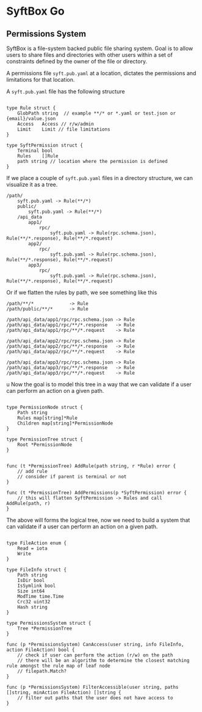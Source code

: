 # SyftBox Go


## Permissions System

SyftBox is a file-system backed public file sharing system.
Goal is to allow users to share files and directories with other users within a set of constraints defined by the owner of the file or directory.

A permissions file `syft.pub.yaml` at a location, dictates the permissions and limitations for that location.

A `syft.pub.yaml` file has the following structure

```golang

type Rule struct {
	GlobPath string  // example **/* or *.yaml or test.json or {email}/value.json
	Access   Access // r/w/admin
	Limit    Limit // file limitations
}

type SyftPermission struct {
	Terminal bool   
	Rules    []Rule 
	path string // location where the permission is defined
}
```

If we place a couple of `syft.pub.yaml` files in a directory structure, we can visualize it as a tree.

    /path/
        syft.pub.yaml -> Rule(**/*)
        public/
            syft.pub.yaml -> Rule(**/*)
        /api_data
            app1/
                rpc/
                    syft.pub.yaml -> Rule(rpc.schema.json), Rule(**/*.response), Rule(**/*.request)
            app2/
                rpc/
                    syft.pub.yaml -> Rule(rpc.schema.json), Rule(**/*.response), Rule(**/*.request)
            app3/
                rpc/
                    syft.pub.yaml -> Rule(rpc.schema.json), Rule(**/*.response), Rule(**/*.request)

Or if we flatten the rules by path, we see something like this

    /path/**/*             -> Rule
    /path/public/**/*      -> Rule

    /path/api_data/app1/rpc/rpc.schema.json -> Rule
    /path/api_data/app1/rpc/**/*.response   -> Rule
    /path/api_data/app1/rpc/**/*.request    -> Rule

    /path/api_data/app2/rpc/rpc.schema.json -> Rule
    /path/api_data/app2/rpc/**/*.response   -> Rule
    /path/api_data/app2/rpc/**/*.request    -> Rule

    /path/api_data/app3/rpc/rpc.schema.json -> Rule
    /path/api_data/app3/rpc/**/*.response   -> Rule
    /path/api_data/app3/rpc/**/*.request    -> Rule

u
Now the goal is to model this tree in a way that we can validate if a user can perform an action on a given path.

```golang

type PermissionNode struct {
    Path string
    Rules map[string]*Rule
    Children map[string]*PermissionNode
}

type PermissionTree struct {
    Root *PermissionNode
}


func (t *PermissionTree) AddRule(path string, r *Rule) error {
    // add rule
    // consider if parent is terminal or not
}

func (t *PermissionTree) AddPermissions(p *SyftPermission) error {
    // this will flatten SyftPermission -> Rules and call AddRule(path, r)
}

```

The above will forms the logical tree, now we need to build a system that can validate if a user can perform an action on a given path.

```golang

type FileAction enum {
    Read = iota
    Write
}

type FileInfo struct {
    Path string
    IsDir bool
    IsSymlink bool
    Size int64
    ModTime time.Time
    Crc32 uint32
    Hash string
}

type PermissionsSystem struct {
    Tree *PermissionTree
}

func (p *PermissionsSystem) CanAccess(user string, info FileInfo, action FileAction) bool {
    // check if user can perform the action (r/w) on the path
    // there will be an algorithm to determine the closest matching rule amongst the rule map of leaf node
    // filepath.Match?
}

func (p *PermissionsSystem) FilterAccessible(user string, paths []string, minAction FileAction) []string {
    // filter out paths that the user does not have access to
}

```

